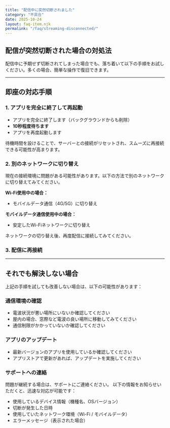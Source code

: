 ```yaml
---
title: "配信中に突然切断されました"
category: "不具合"
date: 2025-10-24
layout: faq-item.njk
permalink: "/faq/streaming-disconnected/"
---
```


## 配信が突然切断された場合の対処法

配信中に予期せず切断されてしまった場合でも、落ち着いて以下の手順をお試しください。多くの場合、簡単な操作で復旧できます。

---

## 即座の対応手順

### 1. アプリを完全に終了して再起動

- アプリを完全に終了します（バックグラウンドからも削除）
- **10秒程度待ちます**
- アプリを再度起動します

待機時間を設けることで、サーバーとの接続がリセットされ、スムーズに再接続できる可能性が高まります。

### 2. 別のネットワークに切り替え

現在の接続環境に問題がある可能性があります。以下の方法で別のネットワークに切り替えてみてください。

**Wi-Fi使用中の場合：**
- モバイルデータ通信（4G/5G）に切り替え

**モバイルデータ通信使用中の場合：**
- 安定したWi-Fiネットワークに切り替え

ネットワークの切り替え後、再度配信に接続してみてください。

### 3. 配信に再接続


---

## それでも解決しない場合

上記の手順を試しても改善しない場合は、以下の可能性があります：

### 通信環境の確認

- 電波状況が悪い場所にいないか確認してください
- 屋内の場合、窓際など電波の良い場所に移動してみてください
- 通信制限がかかっていないか確認してください

### アプリのアップデート

- 最新バージョンのアプリを使用しているか確認してください
- アプリストアで更新があれば、アップデートを実施してください


### サポートへの連絡

問題が継続する場合は、サポートにご連絡ください。
以下の情報をお知らせいただくと、迅速な対応が可能です：

- 使用しているデバイス情報（機種名、OSバージョン）
- 切断が発生した日時
- 使用していたネットワーク環境（Wi-Fi / モバイルデータ）
- エラーメッセージ（表示された場合）
